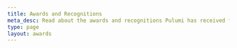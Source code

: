 ```yaml
---
title: Awards and Recognitions
meta_desc: Read about the awards and recognitions Pulumi has received from various organizations in the software industry.
type: page
layout: awards
---
```

